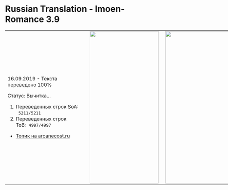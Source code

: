 # Russian Translation - Imoen-Romance 3.9 
<table style="height: 510px; width: 991px;">
<tbody>
<tr>
<td style="width: 263px;">
<p>16.09.2019 - Текста переведено 100% </p>
<p>Статус: Вычитка...</p>
<ol>
<li>Переведенных строк SoA: &nbsp;&nbsp;<code>5211/5211</code>&nbsp;</li>
<li>Переведенных строк ToB:&nbsp;&nbsp;<code>4997/4997</code>&nbsp;</li>
</ol>
<ul>
<li><a href="https://arcanecoast.ru/forum/viewtopic.php?f=6&amp;t=875" rel="nofollow">Топик на arcanecost.ru</a></li>
</ul>
</td>
<td style="width: 232px;"><img src="https://i.imgur.com/eLqfD42.png" width="226" height="500" /></td>
<td style="width: 476px;"><img src="https://i.imgur.com/NxBdI8l.png" width="226" height="500" /></td>
</tr>
</tbody>
</table>
